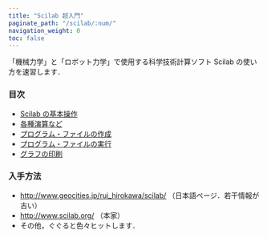 ```yaml
---
title: "Scilab 超入門"
paginate_path: "/scilab/:num/"
navigation_weight: 0
toc: false
---
```


「機械力学」と「ロボット力学」で使用する科学技術計算ソフト Scilab の使い方を速習します．

### 目次
* [Scilab の基本操作](1/)
* [各種演算など](2/)
* [プログラム・ファイルの作成](3/)
* [プログラム・ファイルの実行](4/)
* [グラフの印刷](5/)

### 入手方法

* <http://www.geocities.jp/rui_hirokawa/scilab/> （日本語ページ．若干情報が古い）
* <http://www.scilab.org/> （本家）
* その他，ぐぐると色々ヒットします．
